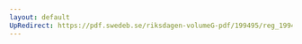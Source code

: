 ```yaml
---
layout: default
UpRedirect: https://pdf.swedeb.se/riksdagen-volumeG-pdf/199495/reg_199495/reg_199495_0321.pdf
---
```

